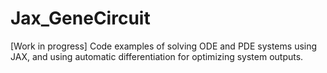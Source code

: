 # Jax_GeneCircuit
[Work in progress]
Code examples of solving ODE and PDE systems using JAX, and using automatic differentiation for optimizing system outputs. 
